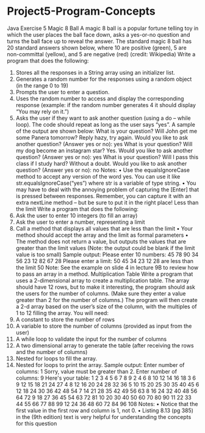 # Project5-Program-Concepts
Java Exercise 5
Magic 8 Ball
A magic 8 ball is a popular fortune telling toy in which the user places the ball face down, asks a
yes-or-no question and turns the ball face up to reveal the answer.
The standard magic 8 ball has 20 standard answers shown below, where 10 are positive (green),
5 are non-committal (yellow), and 5 are negative (red) (credit: Wikipedia)
Write a program that does the following:
1. Stores all the responses in a String array using an initializer list.
2. Generates a random number for the responses using a random object (in the range 0 to 19)
3. Prompts the user to enter a question.
4. Uses the random number to access and display the corresponding response (example: if the
random number generates 4 it should display “You may rely on it.”)
5. Asks the user if they want to ask another question (using a do – while loop). The code should
repeat as long as the user says “yes”.
A sample of the output are shown below:
What is your question? Will John get me some Panera tomorrow?
Reply hazy, try again.
Would you like to ask another question? (Answer yes or no): yes
What is your question? Will my dog become an instagram star?
Yes.
Would you like to ask another question? (Answer yes or no): yes
What is your question? Will I pass this class if I study hard?
Without a doubt.
Would you like to ask another question? (Answer yes or no): no
Notes:
• Use the equalsIgnoreCase method to accept any version of the word yes. You can use it
like str.equalsIgnoreCase(“yes”) where str is a variable of type string.
• You may have to deal with the annoying problem of capturing the [Enter] that is pressed
between responses. Remember, you can capture it with an extra nextLine method – but
be sure to put it in the right place!
Less than the limit
Write a program that does the following:
1. Ask the user to enter 10 integers (to fill an array)
2. Ask the user to enter a number, representing a limit
3. Call a method that displays all values that are less than the limit
• Your method should accept the array and the limit as formal parameters
• The method does not return a value, but outputs the values that are greater
than the limit values (Note: the output could be blank if the limit value is too
small)
Sample output:
Please enter 10 numbers: 45 78 90 34 56 23 12 82 67 28
Please enter a limit: 50
45 34 23 12 28 are less than the limit 50
Note: See the example on slide 4 in lecture 9B to review how to pass an array in a method.
Multiplication Table
Write a program that uses a 2-dimensional array to create a multiplication table. The array
should have 12 rows, but to make it interesting, the program should ask the users for the
number of columns. (Make sure they enter a value greater than 2 for the number of columns.)
The program will then create a 2-d array based on the user’s size of the column, with the
multiples of 1 to 12 filling the array.
You will need:
1. A constant to store the number of rows
2. A variable to store the number of columns (provided as input from the user)
3. A while loop to validate the input for the number of columns
4. A two dimensional array to generate the table (after receiving the rows and the number
of columns)
5. Nested for loops to fill the array.
6. Nested for loops to print the array.
Sample output:
Enter number of columns: 1
Sorry, value must be greater than 2.
Enter number of columns: 9
Here's your table:
1 2 3 4 5 6 7 8 9
2 4 6 8 10 12 14 16 18
3 6 9 12 15 18 21 24 27
4 8 12 16 20 24 28 32 36
5 10 15 20 25 30 35 40 45
6 12 18 24 30 36 42 48 54
7 14 21 28 35 42 49 56 63
8 16 24 32 40 48 56 64 72
9 18 27 36 45 54 63 72 81
10 20 30 40 50 60 70 80 90
11 22 33 44 55 66 77 88 99
12 24 36 48 60 72 84 96 108
Notes:
• Notice that the first value in the first row and column is 1, not 0.
• Listing 8.13 (pg 385) in the (9th edition) text is very helpful for understanding the
concepts for this question
